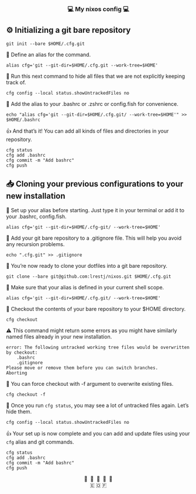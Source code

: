 
### <div align="center"> 💻 My nixos config 💻 </div>



## ⚙️ Initializing a git bare repository
```
git init --bare $HOME/.cfg.git
```

💬 Define an alias for the command.    
```
alias cfg='git --git-dir=$HOME/.cfg.git --work-tree=$HOME'
```

💬 Run this next command to hide all files that we are not explicitly keeping track of.

```
cfg config --local status.showUntrackedFiles no
```

💬 Add the alias to your .bashrc or .zshrc or config.fish for convenience.

```
echo "alias cfg='git --git-dir=$HOME/.cfg.git/ --work-tree=$HOME'" >> $HOME/.bashrc
```


👍 And that’s it! You can add all kinds of files and directories in your repository.
```
cfg status
cfg add .bashrc
cfg commit -m "Add bashrc"
cfg push
```
## 📥 Cloning your previous configurations to your new installation
   
💬 Set up your alias before starting. Just type it in your terminal or add it to your .bashrc, config.fish.

```
alias cfg='git --git-dir=$HOME/.cfg-git/ --work-tree=$HOME'
```

💬 Add your git bare repository to a .gitignore file. This will help you avoid any recursion problems.

```
echo ".cfg.git" >> .gitignore
```

💬 You’re now ready to clone your dotfiles into a git bare repository.

```
git clone --bare git@github.com:lrestj/nixos.git $HOME/.cfg.git
```

💬 Make sure that your alias is defined in your current shell scope.

```
alias cfg='git --git-dir=$HOME/.cfg.git/ --work-tree=$HOME'
```

💬 Checkout the contents of your bare repository to your $HOME directory.

```
cfg checkout
```


⚠️ This command might return some errors as you might have similarly named files already in your new installation.
```
error: The following untracked working tree files would be overwritten by checkout:
    .bashrc
    .gitignore
Please move or remove them before you can switch branches.
Aborting
```
💬 You can force checkout with -f argument to overwrite existing files.
```
cfg checkout -f
```

💬 Once you run `cfg status`, you may see a lot of untracked files again. Let’s hide them.

```
cfg config --local status.showUntrackedFiles no
```


👍 Your set up is now complete and you can add and update files using your `cfg` alias and git commands.

```
cfg status
cfg add .bashrc
cfg commit -m "Add bashrc"
cfg push
```
<div align="center"> 🔔&nbsp 🔔&nbsp 🔔&nbsp 🔔&nbsp 🔔 </div>
<div align="center"> 🇪 🇴 🇫 </div>
